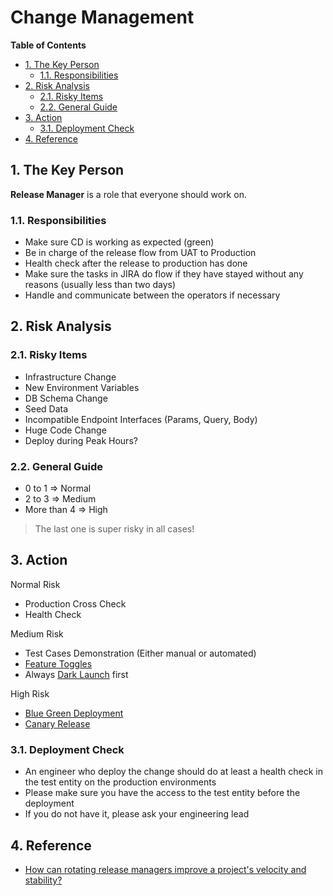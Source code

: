# Change Management <!-- omit in toc -->

**Table of Contents**

- [1. The Key Person](#1-the-key-person)
  - [1.1. Responsibilities](#11-responsibilities)
- [2. Risk Analysis](#2-risk-analysis)
  - [2.1. Risky Items](#21-risky-items)
  - [2.2. General Guide](#22-general-guide)
- [3. Action](#3-action)
  - [3.1. Deployment Check](#31-deployment-check)
- [4. Reference](#4-reference)

## 1. The Key Person

**Release Manager** is a role that everyone should work on.

### 1.1. Responsibilities

- Make sure CD is working as expected (green)
- Be in charge of the release flow from UAT to Production
- Health check after the release to production has done
- Make sure the tasks in JIRA do flow if they have stayed without any reasons (usually less than two days)
- Handle and communicate between the operators if necessary

## 2. Risk Analysis

### 2.1. Risky Items

- Infrastructure Change
- New Environment Variables
- DB Schema Change
- Seed Data
- Incompatible Endpoint Interfaces (Params, Query, Body)
- Huge Code Change
- Deploy during Peak Hours?

### 2.2. General Guide

- 0 to 1 => Normal
- 2 to 3 => Medium
- More than 4 => High

> The last one is super risky in all cases!

## 3. Action

Normal Risk

- Production Cross Check
- Health Check

Medium Risk

- Test Cases Demonstration (Either manual or automated)
- [Feature Toggles](https://martinfowler.com/articles/feature-toggles.html "https://martinfowler.com/articles/feature-toggles.html")
- Always [Dark Launch](https://martinfowler.com/bliki/DarkLaunching.html "https://martinfowler.com/bliki/DarkLaunching.html") first

High Risk

- [Blue Green Deployment](https://www.redhat.com/en/topics/devops/what-is-blue-green-deployment "https://www.redhat.com/en/topics/devops/what-is-blue-green-deployment")
- [Canary Release](https://martinfowler.com/bliki/CanaryRelease.html "https://martinfowler.com/bliki/CanaryRelease.html")

### 3.1. Deployment Check

- An engineer who deploy the change should do at least a health check in the test entity on the production environments
- Please make sure you have the access to the test entity before the deployment
- If you do not have it, please ask your engineering lead

## 4. Reference

- [How can rotating release managers improve a project's velocity and stability?](https://softwareengineering.stackexchange.com/questions/159789/how-can-rotating-release-managers-improve-a-projects-velocity-and-stability "https://softwareengineering.stackexchange.com/questions/159789/how-can-rotating-release-managers-improve-a-projects-velocity-and-stability")
